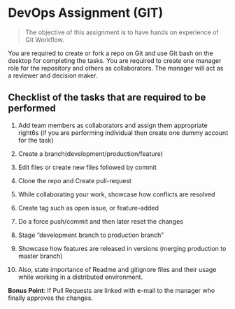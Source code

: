 # DevOps Assignment (GIT)

> The objective of this assignment is to have hands on experience of Git Workflow.

You are required to create or fork a repo on Git and use Git bash on the desktop for completing the tasks. You are required to create one manager role for the repository and others as collaborators. The manager will act as a reviewer and decision maker.

## Checklist of the tasks that are required to be performed

1. Add team members as collaborators and assign them appropriate right6s (if you are performing individual then create one dummy account for the task)

2. Create a branch(development/production/feature)

3. Edit files or create new files followed by commit

4. Clone the repo and Create pull-request

5. While collaborating your work, showcase how conflicts are resolved

6. Create tag such as open issue, or feature-added

7. Do a force push/commit and then later reset the changes

8. Stage “development branch to production branch”

9. Showcase how features are released in versions (merging production to master branch)

10. Also, state importance of Readme and gitignore files and their usage while working in a distributed environment.

 **Bonus Point**: If Pull Requests are linked with e-mail to the manager who finally approves the changes.
